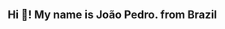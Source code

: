 <h2 align="left">Hi 👋! My name is João Pedro. from Brazil</h2>

###

<div align="center">
  
</div>
